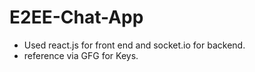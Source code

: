 # E2EE-Chat-App
- Used react.js for front end and socket.io for backend.
- reference via GFG for Keys.
